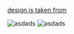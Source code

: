 [design is taken from ](https://www.instagram.com/p/BuBhhSPBEjl/)

![asdads](https://instagram.fgyd4-1.fna.fbcdn.net/vp/c291e1c80b7c77f15c2b0a1352245a7b/5D62BBCE/t51.2885-15/sh0.08/e35/s640x640/50903786_298209310883018_4505934838931707497_n.jpg?_nc_ht=instagram.fgyd4-1.fna.fbcdn.net)
![asdads](https://instagram.fgyd4-1.fna.fbcdn.net/vp/d7e3e11a5b5e992b224074d55ea039db/5D681745/t51.2885-15/sh0.08/e35/s750x750/50857253_1453399688136112_5481392116851111086_n.jpg?_nc_ht=instagram.fgyd4-1.fna.fbcdn.net)



